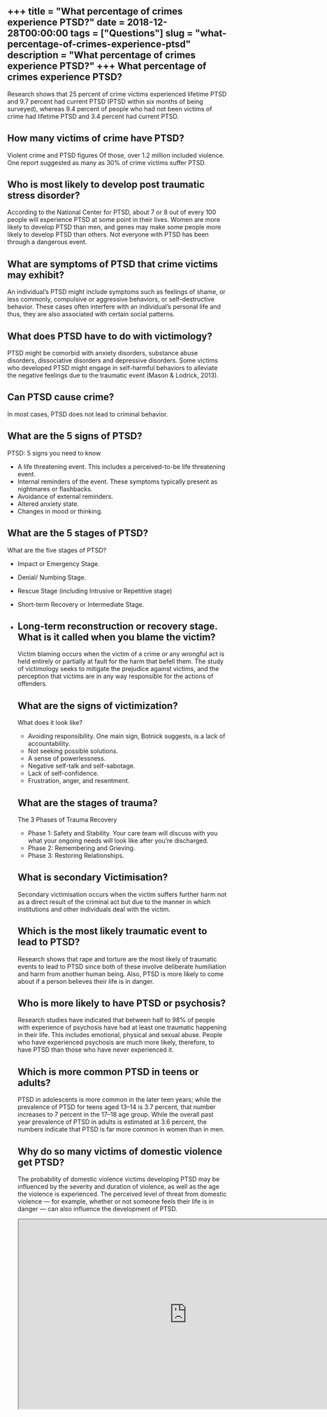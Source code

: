 +++
title = "What percentage of crimes experience PTSD?"
date = 2018-12-28T00:00:00
tags = ["Questions"]
slug = "what-percentage-of-crimes-experience-ptsd"
description = "What percentage of crimes experience PTSD?"
+++
What percentage of crimes experience PTSD?
------------------------------------------

Research shows that 25 percent of crime victims experienced lifetime PTSD and 9.7 percent had current PTSD (PTSD within six months of being surveyed), whereas 9.4 percent of people who had not been victims of crime had lifetime PTSD and 3.4 percent had current PTSD.

How many victims of crime have PTSD?
------------------------------------

Violent crime and PTSD figures Of those, over 1.2 million included violence. One report suggested as many as 30% of crime victims suffer PTSD.

Who is most likely to develop post traumatic stress disorder?
-------------------------------------------------------------

According to the National Center for PTSD, about 7 or 8 out of every 100 people will experience PTSD at some point in their lives. Women are more likely to develop PTSD than men, and genes may make some people more likely to develop PTSD than others. Not everyone with PTSD has been through a dangerous event.

What are symptoms of PTSD that crime victims may exhibit?
---------------------------------------------------------

An individual’s PTSD might include symptoms such as feelings of shame, or less commonly, compulsive or aggressive behaviors, or self-destructive behavior. These cases often interfere with an individual’s personal life and thus, they are also associated with certain social patterns.

What does PTSD have to do with victimology?
-------------------------------------------

PTSD might be comorbid with anxiety disorders, substance abuse disorders, dissociative disorders and depressive disorders. Some victims who developed PTSD might engage in self-harmful behaviors to alleviate the negative feelings due to the traumatic event (Mason &amp; Lodrick, 2013).

Can PTSD cause crime?
---------------------

In most cases, PTSD does not lead to criminal behavior.

What are the 5 signs of PTSD?
-----------------------------

PTSD: 5 signs you need to know

- A life threatening event. This includes a perceived-to-be life threatening event.
- Internal reminders of the event. These symptoms typically present as nightmares or flashbacks.
- Avoidance of external reminders.
- Altered anxiety state.
- Changes in mood or thinking.

What are the 5 stages of PTSD?
------------------------------

What are the five stages of PTSD?

- Impact or Emergency Stage.
- Denial/ Numbing Stage.
- Rescue Stage (including Intrusive or Repetitive stage)
- Short-term Recovery or Intermediate Stage.
- Long-term reconstruction or recovery stage. What is it called when you blame the victim?
    --------------------------------------------
    
    Victim blaming occurs when the victim of a crime or any wrongful act is held entirely or partially at fault for the harm that befell them. The study of victimology seeks to mitigate the prejudice against victims, and the perception that victims are in any way responsible for the actions of offenders.
    
    What are the signs of victimization?
    ------------------------------------
    
    What does it look like?
    
    
    - Avoiding responsibility. One main sign, Botnick suggests, is a lack of accountability.
    - Not seeking possible solutions.
    - A sense of powerlessness.
    - Negative self-talk and self-sabotage.
    - Lack of self-confidence.
    - Frustration, anger, and resentment.
    
    What are the stages of trauma?
    ------------------------------
    
    The 3 Phases of Trauma Recovery
    
    
    - Phase 1: Safety and Stability. Your care team will discuss with you what your ongoing needs will look like after you’re discharged.
    - Phase 2: Remembering and Grieving.
    - Phase 3: Restoring Relationships.
    
    What is secondary Victimisation?
    --------------------------------
    
    Secondary victimisation occurs when the victim suffers further harm not as a direct result of the criminal act but due to the manner in which institutions and other individuals deal with the victim.
    
    Which is the most likely traumatic event to lead to PTSD?
    ---------------------------------------------------------
    
    Research shows that rape and torture are the most likely of traumatic events to lead to PTSD since both of these involve deliberate humiliation and harm from another human being. Also, PTSD is more likely to come about if a person believes their life is in danger.
    
    Who is more likely to have PTSD or psychosis?
    ---------------------------------------------
    
    Research studies have indicated that between half to 98% of people with experience of psychosis have had at least one traumatic happening in their life. This includes emotional, physical and sexual abuse. People who have experienced psychosis are much more likely, therefore, to have PTSD than those who have never experienced it.
    
    Which is more common PTSD in teens or adults?
    ---------------------------------------------
    
    PTSD in adolescents is more common in the later teen years; while the prevalence of PTSD for teens aged 13–14 is 3.7 percent, that number increases to 7 percent in the 17–18 age group. While the overall past year prevalence of PTSD in adults is estimated at 3.6 percent, the numbers indicate that PTSD is far more common in women than in men.
    
    Why do so many victims of domestic violence get PTSD?
    -----------------------------------------------------
    
    The probability of domestic violence victims developing PTSD may be influenced by the severity and duration of violence, as well as the age the violence is experienced. The perceived level of threat from domestic violence — for example, whether or not someone feels their life is in danger — can also influence the development of PTSD.
    
    <iframe allow="accelerometer; autoplay; clipboard-write; encrypted-media; gyroscope; picture-in-picture" allowfullscreen="" class="__youtube_prefs__  epyt-is-override  no-lazyload" data-no-lazy="1" data-origheight="433" data-origwidth="770" data-skipgform_ajax_framebjll="" height="433" id="_ytid_17150" loading="lazy" src="https://www.youtube.com/embed/b_n9qegR7C4?enablejsapi=1&autoplay=0&cc_load_policy=0&cc_lang_pref=&iv_load_policy=1&loop=0&modestbranding=0&rel=1&fs=1&playsinline=0&autohide=2&theme=dark&color=red&controls=1&" title="YouTube player" width="770"></iframe>